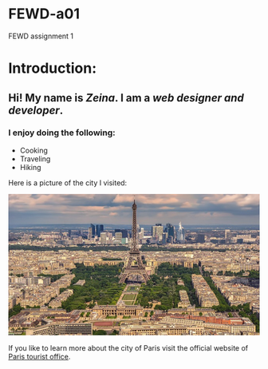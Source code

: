 # FEWD-a01
FEWD assignment 1
# Introduction:  
## Hi! My name is *Zeina*. I am a _web designer and developer_. 
### I enjoy doing the following:  
* Cooking  
* Traveling  
* Hiking  

Here is a picture of the city I visited:  

![Paris the city of lights](https://raw.githubusercontent.com/zhub188/FEWD-a01/master/eiffel-tower-2000717_640.jpg)  

If you like to learn more about the city of Paris visit the official website of [Paris tourist office](https://en.parisinfo.com/).


